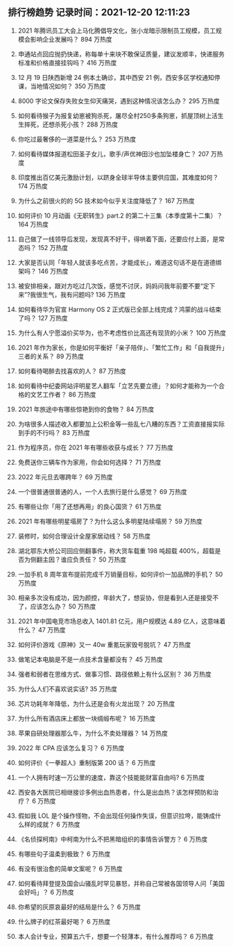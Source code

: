 
## 排行榜趋势 记录时间：2021-12-20 12:11:23
  
  1. 2021 年腾讯员工大会上马化腾倡导文化，张小龙暗示限制员工规模，员工规模会影响企业发展吗？ 894 万热度
    
  2. 申通站点回应抛扔快递，称每单十来块不敢保证质量，建议发顺丰，快递服务标准和价格直接挂钩吗？ 416 万热度
    
  3. 12 月 19 日陕西新增 24 例本土确诊，其中西安 21 例，西安多区学校通知停课，当地情况如何？ 350 万热度
    
  4. 8000 字论文保存失败女生仰天痛哭，遇到这种情况该怎么办？ 295 万热度
    
  5. 如何看待猴子为报复幼崽被狗杀死，屠尽全村250多条狗崽，抓屋顶树上活生生摔死，还想杀死小孩？ 288 万热度
    
  6. 你吃过最奢侈的一道菜是什么？ 253 万热度
    
  7. 如何看待媒体报道松田圣子女儿，歌手/声优神田沙也加坠楼身亡？ 207 万热度
    
  8. 印度推出百亿美元激励计划，以跻身全球半导体主要供应国，其难度如何？ 174 万热度
    
  9. 为什么之前很火的的 5G 技术如今似乎关注度降低了？ 167 万热度
    
  10. 如何评价 10 月动画《无职转生》part.2 的第二十三集（本季度第十二集）？ 164 万热度
    
  11. 自己做了一线领导后发现，发现真不好干，得哄着下面，还要应付上面，是常态吗？ 152 万热度
    
  12. 大家是否认同「年轻人就该多吃点苦，才能成长」，难道这句话不是在道德绑架吗？ 146 万热度
    
  13. 被安排相亲，跟对方吃过几次饭，感觉不讨厌，妈妈问我年前要不要“定下来”?我很生气，我有问题吗? 136 万热度
    
  14. 如何看待华为官宣 Harmony OS 2 正式版已全部上线完成？鸿蒙的战斗结束了吗？ 127 万热度
    
  15. 为什么有人宁愿溢价买华为，也不考虑性价比高还有现货的小米？ 100 万热度
    
  16. 2021 年作为家长，你是如何平衡好「亲子陪伴」、「繁忙工作」和「自我提升」三者的关系？ 89 万热度
    
  17. 如何看待喝醉去找喜欢的人？ 87 万热度
    
  18. 如何看待中纪委网站评明星艺人翻车「立艺先要立德」？如何才能称为一个合格的文艺工作者？ 86 万热度
    
  19. 2021 年旅途中有哪些惊艳到你的食物？ 84 万热度
    
  20. 为啥很多人描述收入都要加上公积金等一些乱七八糟的东西？工资直接报实际到手的不行吗？ 83 万热度
    
  21. 作为程序员，你在 2021 年有哪些收获与成长？ 77 万热度
    
  22. 免费送你三辆车作为家用，你会如何选择？ 71 万热度
    
  23. 2022 年元旦去哪跨年？ 69 万热度
    
  24. 一个很普通很普通的人，一个人去旅行是什么感觉？ 69 万热度
    
  25. 有哪些让你「用了还想再用」的良心国货？ 61 万热度
    
  26. 2021 年有哪些明星塌房了？为什么这么多明星陆续塌房？ 59 万热度
    
  27. 装修时，如何合理设计全屋家居动线？ 58 万热度
    
  28. 湖北鄂东大桥公司回应侧翻事件，称大货车载重 198 吨超载 400%，超载是否为侧翻主因？谁应负责任？ 50 万热度
    
  29. 一加手机 8 周年宣布提前完成千万销量目标，如何评价一加品牌的手机？ 50 万热度
    
  30. 相亲多次没有成功，因为颜控，年龄大了，想妥协，但是看到人还是接受不了，应该怎么办？ 50 万热度
    
  31. 2021 年中国电竞市场总收入 1401.81 亿元，用户规模达 4.89 亿人，这意味着什么？ 47 万热度
    
  32. 如何评价游戏《原神》又一 40w 重氪玩家毁号脱坑？ 47 万热度
    
  33. 做笔记本电脑是不是一点技术含量都没有？ 45 万热度
    
  34. 强者和弱者在思维方式、做事习惯、路径依赖上有什么区别？ 36 万热度
    
  35. 为什么人们不喜欢说实话? 35 万热度
    
  36. 芯片功耗年年降低，为什么还是会有火龙出现？ 20 万热度
    
  37. 为什么所有酒店床上都放一块绸缎布呢？ 16 万热度
    
  38. 苹果自研处理器那么牛，为什么不卖处理器？ 14 万热度
    
  39. 2022 年 CPA 应该怎么复习？ 6 万热度
    
  40. 如何评价《一拳超人》重制版第 200 话？ 6 万热度
    
  41. 一个人拥有时速一万公里的速度，靠这个技能能财富自由吗? 6 万热度
    
  42. 西安各大医院已相继接诊多例出血热患者，什么是出血热？该怎样预防和治疗？ 6 万热度
    
  43. 假如我 LOL 是个操作怪物，不会出现任何操作失误，但意识拉垮，能铸成什么样的成就？ 6 万热度
    
  44. 《名侦探柯南》中柯南为什么不把黑暗组织的事情告诉警方？ 6 万热度
    
  45. 有哪些句子温柔到极致？ 6 万热度
    
  46. 有没有很治愈的简单文案呢？ 6 万热度
    
  47. 如何看待拜登提及国会山骚乱时罕见暴怒，并称自己常被各国领导人问「美国会好吗」？ 6 万热度
    
  48. 你希望的灰原哀最好的结局是什么？ 6 万热度
    
  49. 什么牌子的红茶最好喝？ 6 万热度
    
  50. 本人会计专业，预算五六千，想要一个轻薄本，有什么推荐吗？ 6 万热度
    
